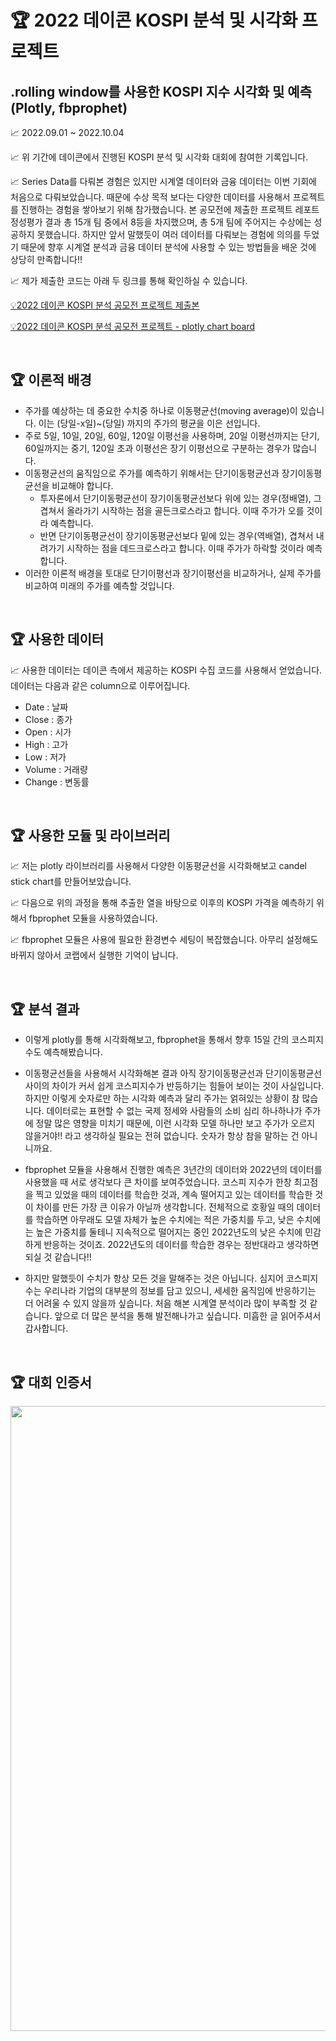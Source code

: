 # 🏆 2022 데이콘 KOSPI 분석 및 시각화 프로젝트  

## .rolling window를 사용한 KOSPI 지수 시각화 및 예측 (Plotly, fbprophet)  


📈 2022.09.01 ~ 2022.10.04  

📈 위 기간에 데이콘에서 진행된 KOSPI 분석 및 시각화 대회에 참여한 기록입니다.  

📈 Series Data를 다뤄본 경험은 있지만 시계열 데이터와 금융 데이터는 이번 기회에 처음으로 다뤄보았습니다. 때문에 수상 목적 보다는 다양한 데이터를 사용해서 프로젝트를 진행하는 경험을 쌓아보기 위해 참가했습니다. 본 공모전에 제출한 프로젝트 레포트 정성평가 결과 총 15개 팀 중에서 8등을 차지했으며, 총 5개 팀에 주어지는 수상에는 성공하지 못했습니다. 하지만 앞서 말했듯이 여러 데이터를 다뤄보는 경험에 의의를 두었기 때문에 향후 시계열 분석과 금융 데이터 분석에 사용할 수 있는 방법들을 배운 것에 상당히 만족합니다!!  

📈 제가 제출한 코드는 아래 두 링크를 통해 확인하실 수 있습니다.<br>  

[💡2022 데이콘 KOSPI 분석 공모전 프로젝트 제출본](https://dacon.io/competitions/official/235980/codeshare/6557?page=1&dtype=random)<br>  

[💡2022 데이콘 KOSPI 분석 공모전 프로젝트 - plotly chart board](https://chart-studio.plotly.com/~nyamin9/69)

<br>  

## 🏆 이론적 배경  

- 주가를 예상하는 데 중요한 수치중 하나로 이동평균선(moving average)이 있습니다. 이는 (당일-x일)~(당일) 까지의 주가의 평균을 이은 선입니다.  
- 주로 5일, 10일, 20일, 60일, 120일 이평선을 사용하며, 20일 이평선까지는 단기, 60일까지는 중기, 120일 초과 이평선은 장기 이평선으로 구분하는 경우가 많습니다.  
- 이동평균선의 움직임으로 주가를 예측하기 위해서는 단기이동평균선과 장기이동평균선을 비교해야 합니다.  
  - 투자론에서 단기이동평균선이 장기이동평균선보다 위에 있는 경우(정배열), 그 겹쳐서 올라가기 시작하는 점을 골든크로스라고 합니다. 이때 주가가 오를 것이라 예측합니다.  
  - 반면 단기이동평균선이 장기이동평균선보다 밑에 있는 경우(역배열), 겹쳐서 내려가기 시작하는 점을 데드크로스라고 합니다. 이때 주가가 하락할 것이라 예측합니다.  
- 이러한 이론적 배경을 토대로 단기이평선과 장기이평선을 비교하거나, 실제 주가를 비교하여 미래의 주가를 예측할 것입니다.  
  
<br>  

## 🏆 사용한 데이터  

📈 사용한 데이터는 데이콘 측에서 제공하는 KOSPI 수집 코드를 사용해서 얻었습니다. 데이터는 다음과 같은 column으로 이루어집니다.  

- Date : 날짜  
- Close : 종가  
- Open : 시가  
- High : 고가  
- Low	: 저가  
- Volume : 거래량  
- Change : 변동률  

<br>  

## 🏆 사용한 모듈 및 라이브러리  
 

📈 저는 plotly 라이브러리를 사용해서 다양한 이동평균선을 시각화해보고 candel stick chart를 만들어보았습니다.  

📈 다음으로 위의 과정을 통해 추출한 열을 바탕으로 이후의 KOSPI 가격을 예측하기 위해서 fbprophet 모듈을 사용하였습니다.  

📈 fbprophet 모듈은 사용에 필요한 환경변수 세팅이 복잡했습니다. 아무리 설정해도 바뀌지 않아서 코랩에서 실행한 기억이 납니다.  

<br>  

## 🏆 분석 결과  

- 이렇게 plotly를 통해 시각화해보고, fbprophet을 통해서 향후 15일 간의 코스피지수도 예측해봤습니다.  

- 이동평균선들을 사용해서 시각화해본 결과 아직 장기이동평균선과 단기이동평균선 사이의 차이가 커서 쉽게 코스피지수가 반등하기는 힘들어 보이는 것이 사실입니다. 하지만 이렇게 숫자로만 하는 시각화 예측과 달리 주가는 얽혀있는 상황이 참 많습니다. 데이터로는 표현할 수 없는 국제 정세와 사람들의 소비 심리 하나하나가 주가에 정말 많은 영향을 미치기 때문에, 이런 시각화 모델 하나만 보고 주가가 오르지 않을거야!! 라고 생각하실 필요는 전혀 없습니다. 숫자가 항상 참을 말하는 건 아니니까요.  

- fbprophet 모듈을 사용해서 진행한 예측은 3년간의 데이터와 2022년의 데이터를 사용했을 때 서로 생각보다 큰 차이를 보여주었습니다. 코스피 지수가 한창 최고점을 찍고 있었을 때의 데이터를 학습한 것과, 계속 떨어지고 있는 데이터를 학습한 것이 차이를 만든 가장 큰 이유가 아닐까 생각합니다. 전체적으로 호황일 때의 데이터를 학습하면 아무래도 모델 자체가 높은 수치에는 적은 가중치를 두고, 낮은 수치에는 높은 가중치를 둘테니 지속적으로 떨어지는 중인 2022년도의 낮은 수치에 민감하게 반응하는 것이죠. 2022년도의 데이터를 학습한 경우는 정반대라고 생각하면 되실 것 같습니다!!  

- 하지만 말했듯이 수치가 항상 모든 것을 말해주는 것은 아닙니다. 심지어 코스피지수는 우리나라 기업의 대부분의 정보를 담고 있으니, 세세한 움직임에 반응하기는 더 어려울 수 있지 않을까 싶습니다. 처음 해본 시계열 분석이라 많이 부족할 것 같습니다. 앞으로 더 많은 분석을 통해 발전해나가고 싶습니다. 미흡한 글 읽어주셔서 갑사합니다.  

<br>  

## 🏆 대회 인증서  

<p align="center"><img src="https://github.com/nyamin9/Data-Mining/files/10072848/455684_D000022110701.pdf" width="1000" /></p><br>  
